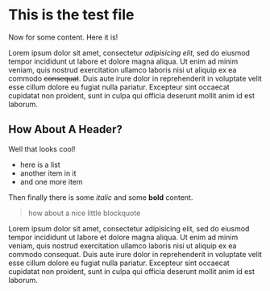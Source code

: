 <!--
Title: Sub Test File
Description: This is a long line that has some big words in it. Also some punctuation!
Special: <p>how about some HTML?</p>
-->
<!-- here is a comment right at the top to try and fuck you up! -->

This is the test file
=====================

Now for some content. Here it is!

Lorem ipsum dolor sit amet, consectetur *adipisicing elit*, sed do eiusmod tempor incididunt ut labore et dolore magna aliqua. Ut enim ad minim veniam, quis nostrud exercitation ullamco laboris nisi ut aliquip ex ea commodo ~~consequat~~. Duis aute irure dolor in reprehenderit in voluptate velit esse cillum dolore eu fugiat nulla pariatur. Excepteur sint occaecat cupidatat non proident, sunt in culpa qui officia deserunt mollit anim id est laborum.

## How About A Header?

Well that looks cool!

<!-- another stupid comment in a markdown file -->

* here is a list
* another item in it
* and one more item

Then finally there is some *italic* and some **bold** content.

> how about a nice little blockquote

Lorem ipsum dolor sit amet, consectetur adipisicing elit, sed do eiusmod tempor incididunt ut labore et dolore magna aliqua. Ut enim ad minim veniam, quis nostrud exercitation ullamco laboris nisi ut aliquip ex ea commodo consequat. Duis aute irure dolor in reprehenderit in voluptate velit esse cillum dolore eu fugiat nulla pariatur. Excepteur sint occaecat cupidatat non proident, sunt in culpa qui officia deserunt mollit anim id est laborum.